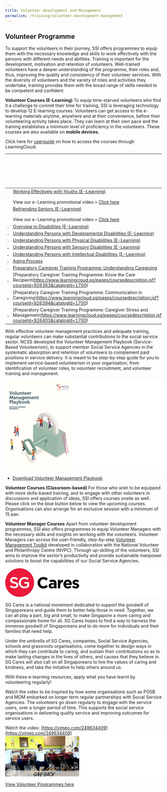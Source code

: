 ```yaml
---
title: Volunteer Development and Management
permalink: /training/volunteer-development-management
---
```

## Volunteer Programme
To support the volunteers in their journey, SSI offers programmes to equip them with the necessary knowledge and skills to work effectively with the persons with different needs and abilities. Training is important for the development, motivation and retention of volunteers. Well-trained volunteers have a deeper understanding of the programme, their roles and, thus, improving the quality and consistency of their volunteer services. With the diversity of volunteers and the variety of roles and activities they undertake, training provides them with the broad range of skills needed to be competent and confident.

**Volunteer Courses (E-Learning)**
To equip time-starved volunteers who find it a challenge to commit their time for training, SSI is leveraging technology to develop 12 E-learning courses. Volunteers can get access to the e-learning materials anytime, anywhere and at their convenience, before their volunteering activity takes place. They can learn at their own pace and the training establishes a minimum level of proficiency in the volunteers. These courses are also available on **mobile devices.**

Click here for [userguide](/images/training/volunteer/LearnerInstruction_Volunteer_1.pdf) on how to access the courses through LearningCloud.

|&nbsp; &nbsp; &nbsp; &nbsp; &nbsp; &nbsp;|  |
|--|--|
| ![Working effectively with youths](/images/training/volunteer/Working_Effectively_with_Youths.jpg)  | [Working Effectively with Youths (E-Learning)](https://learningcloud.sg/pages/login.jsf?faces-redirect=true) <br><br>View our e-Learning promotional video > [Click here](https://www.youtube.com/watch?v=IsqbCSXiFdY)  |
| ![Befriending Seniors](/images/training/volunteer/Befriending_Seniors.jpg)  | [Befriending Seniors (E-Learning)](https://learningcloud.sg/pages/login.jsf?faces-redirect=true) <br><br>View our e-Learning promotional video > [Click here](https://www.youtube.com/watch?v=ZZZ9VZSQmnA)  |
| ![Overview to Disabilities](/images/training/volunteer/Overview_to_Disabilities.jpg)  | [Overview to Disabilities (E-Learning)](https://learningcloud.sg/pages/login.jsf?faces-redirect=true)   |
| ![Understanding Persons with Developmental Disabilities](/images/training/volunteer/Understanding_Persons_with_Developmental_Disabilities.jpg)  | [Understanding Persons with Developmental Disabilities (E-Learning)](https://learningcloud.sg/pages/login.jsf?faces-redirect=true)   |
| ![Understanding Persons with Physical Disabilities](/images/training/volunteer/Understanding_Persons_with_Physical_Disabilities.jpg)  | [Understanding Persons with Physical Disabilities (E-Learning)](https://learningcloud.sg/pages/login.jsf?faces-redirect=true)   |
| ![Understanding Persons with Sensory Disabilities](/images/training/volunteer/Understanding_Persons_with_Sensory_Disabilities.jpg)  | [Understanding Persons with Sensory Disabilities (E-Learning)](https://learningcloud.sg/pages/login.jsf?faces-redirect=true)   |
| ![Understanding Persons with Intellectual Disabilities](/images/training/volunteer/working-with-intellectual-disabilities.jpg)  | [Understanding Persons with Intellectual Disabilities (E-Learning)](https://www.learningcloud.sg/pages/coursedescription.jsf?courseId=751912&catalogId=1700)   |
| ![Aging Process](/images/training/volunteer/Ageing-Process.jpg)  | [Aging Process](https://www.learningcloud.sg/pages/coursedescription.jsf?courseId=900993&catalogId=1700&templateId=-1)   |
| ![Preparatory Caregiver Training Programme: Understanding Caregiving](/images/training/volunteer/Ageing-Process.jpg)  | [Preparatory Caregiver Training Programme: Understanding Caregiving](https://www.learningcloud.sg/pages/coursedescription.jsf?courseId=752497&catalogId=1700)   |
| ![Preparatory Caregiver Training Programme: Know the Care Recipient](/images/training/volunteer/Caregiving-Know-your-Care-Recipient.jpg)  | [Preparatory Caregiver Training Programme: Know the Care Recipient(https://www.learningcloud.sg/pages/coursedescription.jsf?courseId=926363&catalogId=1700)   |
| ![Preparatory Caregiver Training Programme: Communication in Caregiving](/images/training/volunteer/Caregiving-Communication.jpg)  | [Preparatory Caregiver Training Programme: Communication in Caregiving(https://www.learningcloud.sg/pages/coursedescription.jsf?courseId=926394&catalogId=1700)   |
| ![Preparatory Caregiver Training Programme: Caregiver Stress and Management](/images/training/volunteer/Caregiver-Stress-Management.jpg)  | [Preparatory Caregiver Training Programme: Caregiver Stress and Management(https://www.learningcloud.sg/pages/coursedescription.jsf?courseId=926403&catalogId=1700)   |

With effective volunteer management practices and adequate training, regular volunteers can make substantial contributions to the social service sector. NCSS developed the Volunteer Management Playbook (Service-Based Volunteerism), to support member Social Service Agencies in the systematic absorption and retention of volunteers to complement paid positions in service delivery. It is meant to be step-by-step guide for you to implement service-based volunteerism in your organisation, from identification of volunteer roles, to volunteer recruitment, and volunteer training and management.

![Volunteer Management Playbook](/images/training/volunteer/volunteermgt_playbook_2.png)
- [Download Volunteer Management Playbook](/images/training/volunteer/Volunteer-Management-Playbook.zip)

**Volunteer Courses (Classroom-based)**
For those who wish to be equipped with more skills-based training, and to engage with other volunteers in discussions and application of ideas, SSI offers courses onsite as well. Please click on the blue button below to view the upcoming courses. Organisations can also arrange for an exclusive session with a minimum of 15 pax.

**Volunteer Manager Courses**
Apart from volunteer development programmes, SSI also offers programmes to equip Volunteer Managers with the necessary skills and insights on working with the volunteers. Volunteer Managers can access the user-friendly, step-by-step [Volunteer Management Toolkit](/images/training/volunteer/VMToolkit.pdf) developed in collaboration with the National Volunteer and Philanthropy Centre (NVPC). Through up-skilling of the volunteers, SSI aims to improve the sector’s productivity and provide sustainable manpower solutions to boost the capabilities of our Social Service Agencies.

![SGCares](/images/training/volunteer/SGcares.png)

SG Cares is a national movement dedicated to support the goodwill of Singaporeans and guide them to better help those in need. Together, we can all play a part, big and small, to make Singapore a more caring and compassionate home for all. SG Cares hopes to find a way to harness the immense goodwill of Singaporeans and to do more for individuals and their families that need help.

Under the umbrella of SG Cares, companies, Social Service Agencies, schools and grassroots organisations, come together to design ways in which they can contribute to caring, and sustain their contributions so as to make lasting changes in the lives of others, and causes that they believe in. SG Cares will also call on all Singaporeans to live the values of caring and kindness, and take the initiative to help others around us.

With these e-learning resources, apply what you have learnt by volunteering regularly!
 
Watch the video to be inspired by how some organisations such as POSB and MOM embarked on longer term regular partnerships with Social Service Agencies. The volunteers go down regularly to engage with the service users, over a longer period of time. This supports the social service organisations in delivering quality service and improving outcomes for service users.

Watch the video: [https://vimeo.com/249634409](https://vimeo.com/249634409)
[![Giveback](/images/training/volunteer/giveback.png)](https://vimeo.com/249634409)

[View Volunteer Programmes here](https://e-services.ncss.gov.sg/Training/course/templatesearch?Filter.CourseSubCategory.Id=fef837bd-290c-e611-810d-000c29e3b091)
